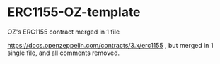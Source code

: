 # ERC1155-OZ-template
OZ's ERC1155 contract merged in 1 file

https://docs.openzeppelin.com/contracts/3.x/erc1155 , but merged in 1 single file, and all comments removed.
